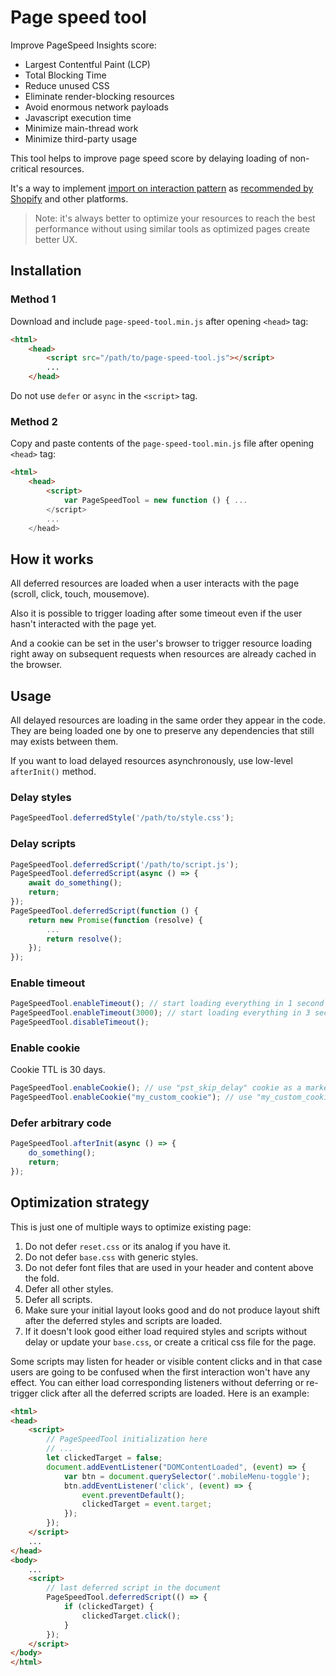 # Page speed tool
Improve PageSpeed Insights score:
* Largest Contentful Paint (LCP)
* Total Blocking Time
* Reduce unused CSS
* Eliminate render-blocking resources
* Avoid enormous network payloads
* Javascript execution time
* Minimize main-thread work
* Minimize third-party usage

This tool helps to improve page speed score by delaying loading of non-critical resources. 

It's a way to implement [import on interaction pattern](https://www.patterns.dev/vanilla/import-on-interaction) as [recommended by Shopify](https://shopify.dev/docs/apps/build/performance/general-best-practices#load-non-critical-resources-on-interaction) and other platforms.

> Note: it's always better to optimize your resources to reach the best performance without using similar tools as optimized pages create better UX.

## Installation
### Method 1
Download and include `page-speed-tool.min.js` after opening `<head>` tag:
```html
<html>
    <head>
        <script src="/path/to/page-speed-tool.js"></script>
        ...
    </head>
```

Do not use `defer` or `async` in the `<script>` tag.


### Method 2
Copy and paste contents of the `page-speed-tool.min.js` file after opening `<head>` tag:
```html
<html>
    <head>
        <script>
            var PageSpeedTool = new function () { ...
        </script>
        ...
    </head>
```

## How it works
All deferred resources are loaded when a user interacts with the page (scroll, click, touch, mousemove).

Also it is possible to trigger loading after some timeout even if the user hasn't interacted with the page yet.

And a cookie can be set in the user's browser to trigger resource loading right away on subsequent requests when resources are already cached in the browser.

## Usage
All delayed resources are loading in the same order they appear in the code. They are being loaded one by one to preserve any dependencies that still may exists between them.

If you want to load delayed resources asynchronously, use low-level `afterInit()` method.

### Delay styles
```javascript
PageSpeedTool.deferredStyle('/path/to/style.css');
```

### Delay scripts
```javascript
PageSpeedTool.deferredScript('/path/to/script.js');
PageSpeedTool.deferredScript(async () => {
    await do_something();
    return;
});
PageSpeedTool.deferredScript(function () {
    return new Promise(function (resolve) {
        ...
        return resolve();
    });
});
```

### Enable timeout
```javascript
PageSpeedTool.enableTimeout(); // start loading everything in 1 second
PageSpeedTool.enableTimeout(3000); // start loading everything in 3 seconds
PageSpeedTool.disableTimeout();
```

### Enable cookie
Cookie TTL is 30 days.

```javascript
PageSpeedTool.enableCookie(); // use "pst_skip_delay" cookie as a marker of subsequent requests
PageSpeedTool.enableCookie("my_custom_cookie"); // use "my_custom_cookie" cookie as a marker of subsequent requests
```

### Defer arbitrary code
```javascript
PageSpeedTool.afterInit(async () => {
    do_something();
    return;
});
```

## Optimization strategy
This is just one of multiple ways to optimize existing page:
1. Do not defer `reset.css` or its analog if you have it.
2. Do not defer `base.css` with generic styles.
3. Do not defer font files that are used in your header and content above the fold.
4. Defer all other styles.
5. Defer all scripts.
6. Make sure your initial layout looks good and do not produce layout shift after the deferred styles and scripts are loaded.
7. If it doesn't look good either load required styles and scripts without delay or update your `base.css`, or create a critical css file for the page.

Some scripts may listen for header or visible content clicks and in that case users are going to be confused when the first interaction won't have any effect. You can either load corresponding listeners without deferring or re-trigger click after all the deferred scripts are loaded. Here is an example:
```html
<html>
<head>
    <script>
        // PageSpeedTool initialization here
        // ...
        let clickedTarget = false;
        document.addEventListener("DOMContentLoaded", (event) => {
            var btn = document.querySelector('.mobileMenu-toggle');
            btn.addEventListener('click', (event) => {
                event.preventDefault();
                clickedTarget = event.target;
            });
        });
    </script>
    ...
</head>
<body>
    ...
    <script>
        // last deferred script in the document
        PageSpeedTool.deferredScript(() => {
            if (clickedTarget) {
                clickedTarget.click();
            }
        });
    </script>
</body>
</html>
```
